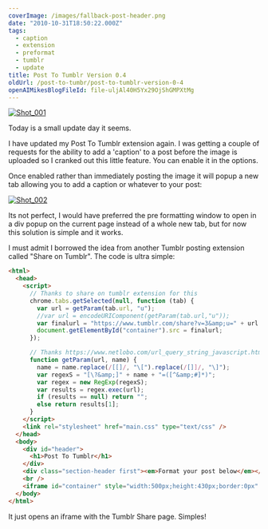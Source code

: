 ```yaml
---
coverImage: /images/fallback-post-header.png
date: "2010-10-31T18:50:22.000Z"
tags:
  - caption
  - extension
  - preformat
  - tumblr
  - update
title: Post To Tumblr Version 0.4
oldUrl: /post-to-tumbr/post-to-tumblr-version-0-4
openAIMikesBlogFileId: file-uljAl40H5Yx29OjShGMPXtMg
---
```


[![](https://www.mikecann.blog/wp-content/uploads/2010/10/Shot_0012.png "Shot_001")](https://www.mikecann.blog/wp-content/uploads/2010/10/Shot_0012.png)

Today is a small update day it seems.

<!-- more -->

I have updated my Post To Tumblr extension again. I was getting a couple of requests for the ability to add a 'caption' to a post before the image is uploaded so I cranked out this little feature. You can enable it in the options.

Once enabled rather than immediately posting the image it will popup a new tab allowing you to add a caption or whatever to your post:

[![](https://www.mikecann.blog/wp-content/uploads/2010/10/Shot_0022.png "Shot_002")](https://www.mikecann.blog/wp-content/uploads/2010/10/Shot_0022.png)

Its not perfect, I would have preferred the pre formatting window to open in a div popup on the current page instead of a whole new tab, but for now this solution is simple and it works.

I must admit I borrowed the idea from another Tumblr posting extension called "Share on Tumblr". The code is ultra simple:

```html
<html>
  <head>
    <script>
      // Thanks to share on tumblr extension for this
      chrome.tabs.getSelected(null, function (tab) {
        var url = getParam(tab.url, "u");
        //var url = encodeURIComponent(getParam(tab.url,"u"));
        var finalurl = "https://www.tumblr.com/share?v=3&amp;u=" + url + "&amp;s=";
        document.getElementById("container").src = finalurl;
      });

      // Thanks https://www.netlobo.com/url_query_string_javascript.html
      function getParam(url, name) {
        name = name.replace(/[[]/, "\[").replace(/[]]/, "\]");
        var regexS = "[\?&amp;]" + name + "=([^&amp;#]*)";
        var regex = new RegExp(regexS);
        var results = regex.exec(url);
        if (results == null) return "";
        else return results[1];
      }
    </script>
    <link rel="stylesheet" href="main.css" type="text/css" />
  </head>
  <body>
    <div id="header">
      <h1>Post To Tumblr</h1>
    </div>
    <div class="section-header first"><em>Format your post below</em></div>
    <br />
    <iframe id="container" style="width:500px;height:430px;border:0px" src=""></iframe>
  </body>
</html>
```

It just opens an iframe with the Tumblr Share page. Simples!
